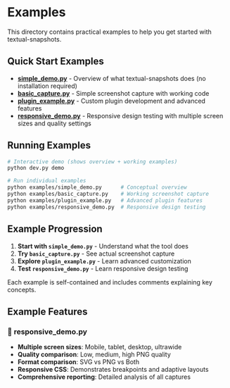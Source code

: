# Examples

This directory contains practical examples to help you get started with textual-snapshots.

## Quick Start Examples

- **[simple_demo.py](simple_demo.py)** - Overview of what textual-snapshots does (no installation required)
- **[basic_capture.py](basic_capture.py)** - Simple screenshot capture with working code
- **[plugin_example.py](plugin_example.py)** - Custom plugin development and advanced features
- **[responsive_demo.py](responsive_demo.py)** - Responsive design testing with multiple screen sizes and quality settings

## Running Examples

```bash
# Interactive demo (shows overview + working examples)
python dev.py demo

# Run individual examples
python examples/simple_demo.py      # Conceptual overview
python examples/basic_capture.py    # Working screenshot capture
python examples/plugin_example.py   # Advanced plugin features
python examples/responsive_demo.py  # Responsive design testing
```

## Example Progression

1. **Start with `simple_demo.py`** - Understand what the tool does
2. **Try `basic_capture.py`** - See actual screenshot capture
3. **Explore `plugin_example.py`** - Learn advanced customization
4. **Test `responsive_demo.py`** - Learn responsive design testing

Each example is self-contained and includes comments explaining key concepts.

## Example Features

### 📱 **responsive_demo.py**
- **Multiple screen sizes**: Mobile, tablet, desktop, ultrawide
- **Quality comparison**: Low, medium, high PNG quality
- **Format comparison**: SVG vs PNG vs Both
- **Responsive CSS**: Demonstrates breakpoints and adaptive layouts
- **Comprehensive reporting**: Detailed analysis of all captures